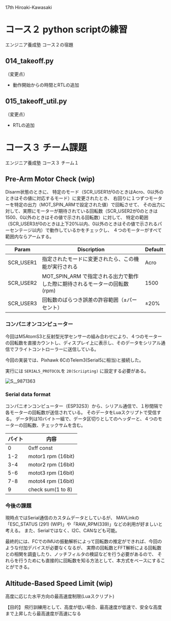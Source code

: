 17th Hiroaki-Kawasaki

# コース２ python scriptの練習
エンジニア養成塾 コース２の宿題
## 014_takeoff.py
（変更点）
- 動作開始からの時間とRTLの追加

## 015_takeoff_util.py
（変更点）
- RTLの追加

# コース３ チーム課題
エンジニア養成塾 コース３ チーム１

## Pre-Arm Motor Check (wip)
Disarm状態のときに、
特定のモード（SCR_USER1が0のときはAcro、0以外のときはその値に対応するモード）に変更されたとき、
右回りに１つずつモーターを特定の出力（MOT_SPIN_ARMで設定された値）で回転させて、
その出力に対して、実際にモーターが期待されている回転数（SCR_USER2が0のときは1500、0以外のときはその値で示される回転数）に対して、
特定の範囲（SCR_USER3が0のときは上下20%以内、0以外のときはその値で示されるパーセンテージ以内）で動作しているかをチェックし、
４つのモーターがすべて範囲内ならアームする。

| Param | Discription | Default |
|---|---|---|
| SCR_USER1 | 指定されたモードに変更されたら、この機能が実行される | Acro |
| SCR_USER2 | MOT_SPIN_ARM で指定される出力で動作した際に期待されるモーターの回転数 (rpm) | 1500 |
| SCR_USER3 | 回転数のばらつき誤差の許容範囲（±パーセント） | ±20% |

### コンパニオンコンピューター
今回はM5AtomS3と反射型光学センサーの組み合わせにより、４つのモーターの回転数を直接カウントし、ディスプレイ上に表示し、そのデータをシリアル通信でフライトコントローラーに送信している。

今回の実装では、Pixhawk 6CのTelem3(Serial5に相当)と接続した。

実行には `SERIAL5_PROTOCOL`を `28(Scriipting)` に設定する必要がある。

![S__9871363](https://github.com/tajisoft/droneschool/assets/85010654/91ef5019-3dc3-4e68-aadb-3633f854a906)

### Serial data format
コンパニオンコンピューター（ESP32S3）から、シリアル通信で、１秒間隔で各モーターの回転数が送信されている。
そのデータをLuaスクリプトで受信する。
データ列は10バイト一組で、データ区切りとしてのヘッダーと、４つのモーターの回転数、チェックサムを含む。


| バイト | 内容 |
|---|---|
| 0   | 0xff const|
| 1-2 | motor1 rpm (16bit) |
| 3-4 | motor2 rpm (16bit) |
| 5-6 | motot3 rpm (16bit) |
| 7-8 | motot4 rpm (16bit) |
| 9   | check sum(1 to 8)|

### 今後の課題
現時点ではSerial通信のカスタムデータとしているが、
MAVLinkの「ESC_STATUS (291) (WIP)」や「RAW_RPM(339)」などの利用が好ましいと考える。
また、Serialではなく、I2C、CANなども可能。

最終的には、FCでのIMUの振動解析によって回転数の推定ができれば、今回のような付加デバイスが必要なくなるが、
実際の回転数とFFT解析による回転数との相関を調査したり、ノッチフィルタの検証などを行う必要があるので、
それらを行うためにも直接的に回転数を知る方法として、本方式をベースにすることができる。

##  Altitude-Based Speed Limit (wip)
高度に応じた水平方向の最高速度制限(Luaスクリプト)

【目的】
飛行訓練用として、高度が低い場合、最高速度が低速で、安全な高度まで上昇したら最高速度が高速になる

